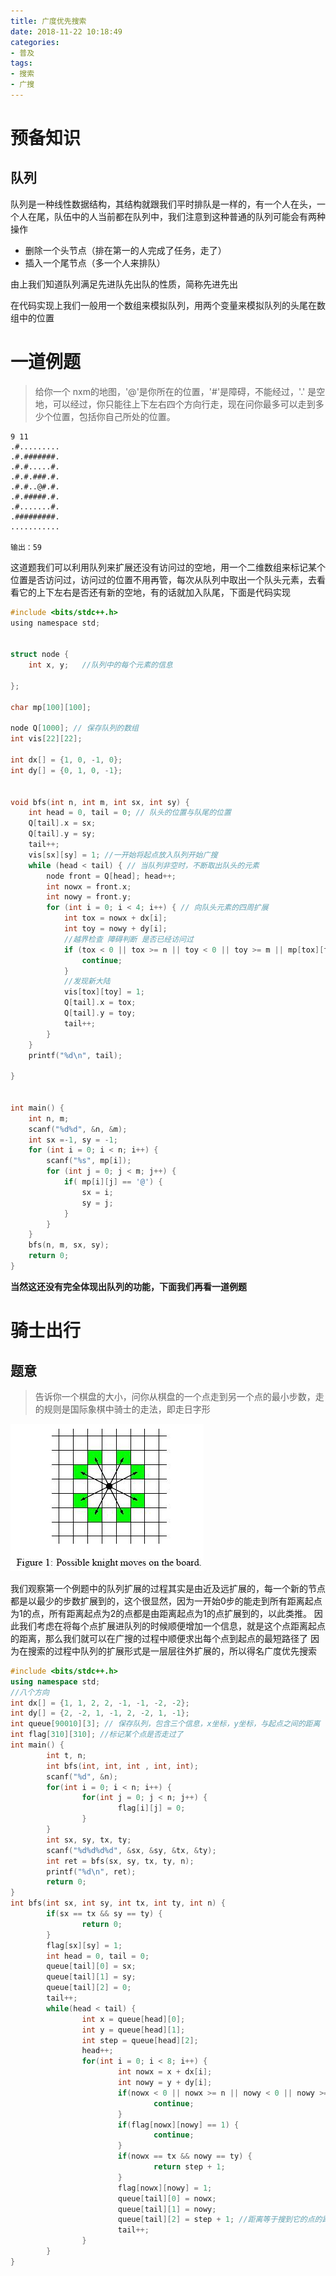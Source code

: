 ```yaml
---
title: 广度优先搜索
date: 2018-11-22 10:18:49
categories:
- 普及
tags:
- 搜索
- 广搜
---
```


# 预备知识

## 队列

队列是一种线性数据结构，其结构就跟我们平时排队是一样的，有一个人在头，一个人在尾，队伍中的人当前都在队列中，我们注意到这种普通的队列可能会有两种操作

- 删除一个头节点（排在第一的人完成了任务，走了）
- 插入一个尾节点（多一个人来排队）

由上我们知道队列满足先进队先出队的性质，简称先进先出

在代码实现上我们一般用一个数组来模拟队列，用两个变量来模拟队列的头尾在数组中的位置

# 一道例题



> 给你一个 nxm的地图，'@'是你所在的位置，'#'是障碍，不能经过，'.' 是空地，可以经过，你只能往上下左右四个方向行走，现在问你最多可以走到多少个位置，包括你自己所处的位置。



```
9 11
.#......... 
.#.#######. 
.#.#.....#. 
.#.#.###.#. 
.#.#..@#.#. 
.#.#####.#. 
.#.......#. 
.#########. 
...........

输出：59
```



这道题我们可以利用队列来扩展还没有访问过的空地，用一个二维数组来标记某个位置是否访问过，访问过的位置不用再管，每次从队列中取出一个队头元素，去看看它的上下左右是否还有新的空地，有的话就加入队尾，下面是代码实现



```c
#include <bits/stdc++.h>
using namespace std;


struct node {
	int x, y;	//队列中的每个元素的信息

};

char mp[100][100];

node Q[1000]; // 保存队列的数组
int vis[22][22];

int dx[] = {1, 0, -1, 0};
int dy[] = {0, 1, 0, -1};


void bfs(int n, int m, int sx, int sy) {
	int head = 0, tail = 0; // 队头的位置与队尾的位置
	Q[tail].x = sx;
	Q[tail].y = sy;
	tail++;
	vis[sx][sy] = 1; //一开始将起点放入队列开始广搜
	while (head < tail) { // 当队列非空时，不断取出队头的元素
		node front = Q[head]; head++;
		int nowx = front.x;
		int nowy = front.y;
		for (int i = 0; i < 4; i++) { // 向队头元素的四周扩展
			int tox = nowx + dx[i];
			int toy = nowy + dy[i];
            //越界检查 障碍判断 是否已经访问过
			if (tox < 0 || tox >= n || toy < 0 || toy >= m || mp[tox][toy] == '#' || vis[tox][toy]) {
				continue;
			}
            //发现新大陆
			vis[tox][toy] = 1;
			Q[tail].x = tox;
			Q[tail].y = toy;
			tail++;
		}
	}
	printf("%d\n", tail);

}


int main() {
	int n, m;
	scanf("%d%d", &n, &m);
	int sx =-1, sy = -1;
	for (int i = 0; i < n; i++) {
		scanf("%s", mp[i]);			
		for (int j = 0; j < m; j++) {
			if( mp[i][j] == '@') {
				sx = i;
				sy = j;
			}
		}
	}
	bfs(n, m, sx, sy);
	return 0;
}
```

**当然这还没有完全体现出队列的功能，下面我们再看一道例题**

# 骑士出行

## 题意

>告诉你一个棋盘的大小，问你从棋盘的一个点走到另一个点的最小步数，走的规则是国际象棋中骑士的走法，即走日字形


![knight](/img/knight.jpg)


我们观察第一个例题中的队列扩展的过程其实是由近及远扩展的，每一个新的节点都是以最少的步数扩展到的，这个很显然，因为一开始0步的能走到所有距离起点为1的点，所有距离起点为2的点都是由距离起点为1的点扩展到的，以此类推。
因此我们考虑在将每个点扩展进队列的时候顺便增加一个信息，就是这个点距离起点的距离，那么我们就可以在广搜的过程中顺便求出每个点到起点的最短路径了
因为在搜索的过程中队列的扩展形式是一层层往外扩展的，所以得名广度优先搜索

```cpp
#include <bits/stdc++.h>
using namespace std;
//八个方向
int dx[] = {1, 1, 2, 2, -1, -1, -2, -2};
int dy[] = {2, -2, 1, -1, 2, -2, 1, -1};
int queue[90010][3]; // 保存队列，包含三个信息，x坐标，y坐标，与起点之间的距离
int flag[310][310]; //标记某个点是否走过了
int main() {
        int t, n;
        int bfs(int, int, int , int, int);
        scanf("%d", &n);
        for(int i = 0; i < n; i++) {
                for(int j = 0; j < n; j++) {
                        flag[i][j] = 0;
                }
        }
        int sx, sy, tx, ty;
        scanf("%d%d%d%d", &sx, &sy, &tx, &ty);
        int ret = bfs(sx, sy, tx, ty, n);
        printf("%d\n", ret);
        return 0;
}
int bfs(int sx, int sy, int tx, int ty, int n) {
        if(sx == tx && sy == ty) {
                return 0;
        }
        flag[sx][sy] = 1;
        int head = 0, tail = 0;
        queue[tail][0] = sx;
        queue[tail][1] = sy;
        queue[tail][2] = 0;
        tail++;
        while(head < tail) {
                int x = queue[head][0];
                int y = queue[head][1];
                int step = queue[head][2];
                head++;
                for(int i = 0; i < 8; i++) {
                        int nowx = x + dx[i];
                        int nowy = y + dy[i];
                        if(nowx < 0 || nowx >= n || nowy < 0 || nowy >= n) {
                                continue;
                        }
                        if(flag[nowx][nowy] == 1) {
                                continue;
                        }
                        if(nowx == tx && nowy == ty) {
                                return step + 1;
                        }
                        flag[nowx][nowy] = 1;
                        queue[tail][0] = nowx;
                        queue[tail][1] = nowy;
                        queue[tail][2] = step + 1; //距离等于搜到它的点的距离 加 1
                        tail++;
                }
        }
}
```
